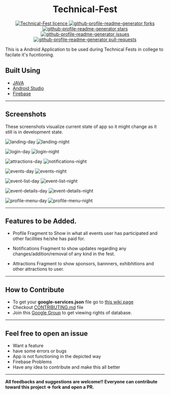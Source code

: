 <h1 align = center>Technical-Fest</h1>

<p align="center">
<a href="https://github.com/IIITDMJ-OPEN-SOURCE/Technical-Fest/blob/master/LICENSE.txt" target="blank">
<img src="https://img.shields.io/github/license/IIITDMJ-OPEN-SOURCE/Technical-Fest?style=flat-square" alt="Technical-Fest licence" />
</a>
<a href="https://github.com/IIITDMJ-OPEN-SOURCE/Technical-Fest/fork" target="blank">
<img src="https://img.shields.io/github/forks/IIITDMJ-OPEN-SOURCE/Technical-Fest?style=flat-square" alt="github-profile-readme-generator forks"/>
</a>
<a href="https://github.com/IIITDMJ-OPEN-SOURCE/Technical-Fest/stargazers" target="blank">
<img src="https://img.shields.io/github/stars/IIITDMJ-OPEN-SOURCE/Technical-Fest?style=flat-square" alt="github-profile-readme-generator stars"/>
</a>
<a href="https://github.com/IIITDMJ-OPEN-SOURCE/Technical-Fest/issues" target="blank">
<img src="https://img.shields.io/github/issues/IIITDMJ-OPEN-SOURCE/Technical-Fest?style=flat-square" alt="github-profile-readme-generator issues"/>
</a>
<a href="https://github.com/IIITDMJ-OPEN-SOURCE/Technical-Fest/pulls" target="blank">
<img src="https://img.shields.io/github/issues-pr/IIITDMJ-OPEN-SOURCE/Technical-Fest?style=flat-square" alt="github-profile-readme-generator pull-requests"/>
</a>
</p>

This is a Android Application to be used during Technical Fests in college to facilate it's fucntioning.

## Built Using
- [JAVA](https://www.oracle.com/java/)
- [Android Studio](https://developer.android.com/studio)
- [Firebase](https://firebase.google.com)

---
## Screenshots
These screenshots visualize current state of app so it might change as it still is in development state.

![landing-day](/screenshots/day/landing.png)
![landing-night](/screenshots/night/landing.png)


![login-day](/screenshots/day/login.png)
![login-night](/screenshots/night/login.png)


![attractions-day](/screenshots/day/attractions.png)
![notifications-night](/screenshots/night/notifications.png)


![events-day](/screenshots/day/events.png)
![events-night](/screenshots/night/events.png)


![event-list-day](/screenshots/day/event-list.png)
![event-list-night](/screenshots/night/event-list.png)


![event-details-day](/screenshots/day/event-details.png)
![event-details-night](/screenshots/night/event-details.png)


![profile-menu-day](/screenshots/day/profile-menu.png)
![profile-menu-night](/screenshots/night/profile-menu.png)

---
## Features to be Added.
- Profile Fragment to Show in what all events user has participated and other facilities he/she has paid for.

- Notifications Fragment to show updates regarding any changes/addition/removal of any kind in the fest.

- Attractions Fragment to show sponsors, bannners, exhibhitions and other attractions to user.


---
## How to Contribute
- To get your **google-services.json** file go to [this wiki page](https://github.com/IIITDMJ-OPEN-SOURCE/Technical-Fest/wiki/How-to-generate-the-google-services.json-file-and-Integrate-it-with-the-App.)
- Checkout [CONTRIBUTING.md](CONTRIBUTING.md) file
- Join this [Google Group](https://groups.google.com/g/fossc-iiitdmj-public) to get viewing rights of database.

---
## Feel free to open an issue
- Want a feature 
- have some errors or bugs
- App is not functioning in the depicted way
- Firebase Problems
- Have any idea to contribute and make this all better

---
**All feedbacks and suggestions are welcome!! Everyone can contribute toward this project => fork and open a PR.**